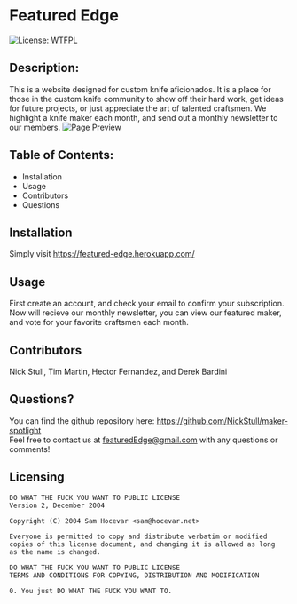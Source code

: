 # **Featured Edge**

[![License: WTFPL](https://img.shields.io/badge/License-WTFPL-brightgreen.svg)](http://www.wtfpl.net/about/)

## Description:

This is a website designed for custom knife aficionados. It is a place for those in the custom knife community to show off their hard work, get ideas for future projects, or just appreciate the art of talented craftsmen. We highlight a knife maker each month, and send out a monthly newsletter to our members.
![Page Preview](featuredEdgePreview.gif)

## Table of Contents:

- Installation
- Usage
- Contributors
- Questions

## Installation

Simply visit https://featured-edge.herokuapp.com/

## Usage

First create an account, and check your email to confirm your subscription. Now will recieve our monthly newsletter, you can view our featured maker, and vote for your favorite craftsmen each month.

## Contributors

Nick Stull, Tim Martin, Hector Fernandez, and Derek Bardini

## Questions?

You can find the github repository here:
https://github.com/NickStull/maker-spotlight <br>
Feel free to contact us at featuredEdge@gmail.com with any questions or comments!

## Licensing

    DO WHAT THE FUCK YOU WANT TO PUBLIC LICENSE
    Version 2, December 2004

    Copyright (C) 2004 Sam Hocevar <sam@hocevar.net>

    Everyone is permitted to copy and distribute verbatim or modified
    copies of this license document, and changing it is allowed as long
    as the name is changed.

    DO WHAT THE FUCK YOU WANT TO PUBLIC LICENSE
    TERMS AND CONDITIONS FOR COPYING, DISTRIBUTION AND MODIFICATION

    0. You just DO WHAT THE FUCK YOU WANT TO.
